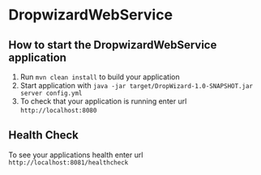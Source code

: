 # DropwizardWebService

How to start the DropwizardWebService application
---

1. Run `mvn clean install` to build your application
1. Start application with `java -jar target/DropWizard-1.0-SNAPSHOT.jar server config.yml`
1. To check that your application is running enter url `http://localhost:8080`

Health Check
---

To see your applications health enter url `http://localhost:8081/healthcheck`
